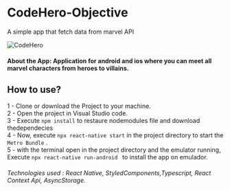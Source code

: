 # CodeHero-Objective
A simple app that fetch data from marvel API

![CodeHero](https://github.com/ProgramadorLeandroSantos/CodeHero-Objective/blob/main/src/assets/gifts/codehero.gif)
#### About the App: Application for android and ios where you can meet all marvel characters from heroes to villains.

## How to use?

1 - Clone or download the Project to your machine.<br/>
2 - Open the project in Visual Studio code.<br/>
3 - Execute `npm install` to restaure nodemodules file and download thedependecies <br/>
4 - Now, execute ` npx react-native start
` in the project directory to start the `Metro Bundle` . <br/>
5 - with the terminal open in the project directory and the emulator running, Execute `npx react-native run-android
` to install the app on emulador.

###### Technologies used : React Native, StyledComponents,Typescript, React Context Api, AsyncStorage.
